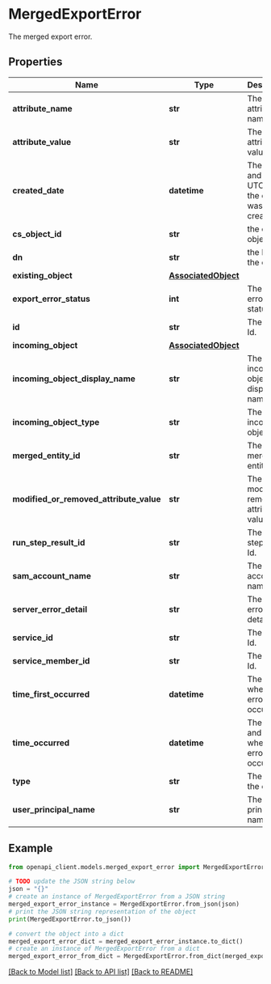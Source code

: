 # MergedExportError

The merged export error.

## Properties

Name | Type | Description | Notes
------------ | ------------- | ------------- | -------------
**attribute_name** | **str** | The attribute name. | [optional] 
**attribute_value** | **str** | The attribute value. | [optional] 
**created_date** | **datetime** | The date and time, in UTC, when the error was created. | [optional] 
**cs_object_id** | **str** |  the cs object Id. | [optional] 
**dn** | **str** | the DN of the object. | [optional] 
**existing_object** | [**AssociatedObject**](AssociatedObject.md) |  | [optional] 
**export_error_status** | **int** | The export error status. | [optional] 
**id** | **str** | The error Id. | [optional] 
**incoming_object** | [**AssociatedObject**](AssociatedObject.md) |  | [optional] 
**incoming_object_display_name** | **str** | The incoming object display name. | [optional] 
**incoming_object_type** | **str** | The incoming object type. | [optional] 
**merged_entity_id** | **str** | The merged entity Id. | [optional] 
**modified_or_removed_attribute_value** | **str** | The modified or removed attribute value. | [optional] 
**run_step_result_id** | **str** | The run step result Id. | [optional] 
**sam_account_name** | **str** | The sam account name. | [optional] 
**server_error_detail** | **str** | The server error details. | [optional] 
**service_id** | **str** | The service Id. | [optional] 
**service_member_id** | **str** | The server Id. | [optional] 
**time_first_occurred** | **datetime** | The time when the error first occurred. | [optional] 
**time_occurred** | **datetime** | The date and time when the error occurred. | [optional] 
**type** | **str** | The type of the error. | [optional] 
**user_principal_name** | **str** | The user principal name | [optional] 

## Example

```python
from openapi_client.models.merged_export_error import MergedExportError

# TODO update the JSON string below
json = "{}"
# create an instance of MergedExportError from a JSON string
merged_export_error_instance = MergedExportError.from_json(json)
# print the JSON string representation of the object
print(MergedExportError.to_json())

# convert the object into a dict
merged_export_error_dict = merged_export_error_instance.to_dict()
# create an instance of MergedExportError from a dict
merged_export_error_from_dict = MergedExportError.from_dict(merged_export_error_dict)
```
[[Back to Model list]](../README.md#documentation-for-models) [[Back to API list]](../README.md#documentation-for-api-endpoints) [[Back to README]](../README.md)



